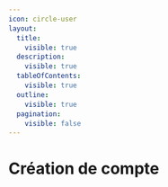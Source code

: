 ```yaml
---
icon: circle-user
layout:
  title:
    visible: true
  description:
    visible: true
  tableOfContents:
    visible: true
  outline:
    visible: true
  pagination:
    visible: false
---
```


# Création de compte

<figure><img src="../.gitbook/assets/Capture d’écran 2025-06-20 à 21.31.37.png" alt=""><figcaption></figcaption></figure>

